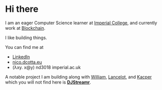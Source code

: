 # Hi there

I am an eager Computer Science learner at [Imperial College](https://www.imperial.ac.uk/computing), and currently work at [Blockchain](https://www.blockchain.com/).

I like building things.

You can find me at
- [LinkedIn](https://www.linkedin.com/in/ndcotta/)
- [nico.dcotta.eu](https://nico.dcotta.eu)
- (λxy. x@y) nd3018 imperial.ac.uk

A notable project I am building along with [William](https://github.com/williamprofit), [Lancelot](https://github.com/lancelotblanchard), and [Kacper](https://github.com/KacperKazan) which you will not find here is [**DJStreamr**](https://djstreamr.com).

